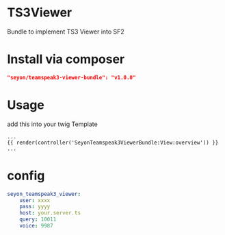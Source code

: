 TS3Viewer
=========

Bundle to implement TS3 Viewer into SF2

# Install via composer

```json
"seyon/teamspeak3-viewer-bundle": "v1.0.0"
```

# Usage

add this into your twig Template

```twig
...
{{ render(controller('SeyonTeamspeak3ViewerBundle:View:overview')) }}
...
```

# config

```yaml
seyon_teamspeak3_viewer:
    user: xxxx
    pass: yyyy
    host: your.server.ts
    query: 10011
    voice: 9987
```